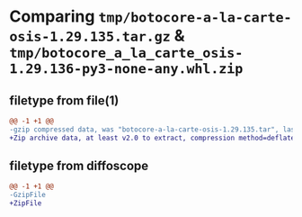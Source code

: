 # Comparing `tmp/botocore-a-la-carte-osis-1.29.135.tar.gz` & `tmp/botocore_a_la_carte_osis-1.29.136-py3-none-any.whl.zip`

## filetype from file(1)

```diff
@@ -1 +1 @@
-gzip compressed data, was "botocore-a-la-carte-osis-1.29.135.tar", last modified: Wed May 17 01:18:48 2023, max compression
+Zip archive data, at least v2.0 to extract, compression method=deflate
```

## filetype from diffoscope

```diff
@@ -1 +1 @@
-GzipFile
+ZipFile
```

